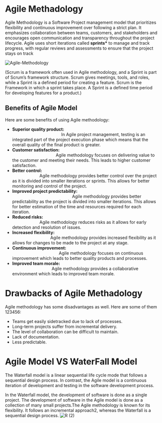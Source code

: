 # Agile Methadology 

Agile Methodology is a Software Project management model that prioritizes flexibility and continuous improvement over following a strict plan. 
It emphasizes collaboration between teams, customers, and stakeholders and encourages open communication and transparency throughout the project lifecycle.
Agile uses short iterations called <b>sprints*</b> to manage and track progress, with regular reviews and assessments to ensure that the project stays on track

![Agile-Methodology](https://user-images.githubusercontent.com/128311980/226205397-402ce983-ba9a-4b1b-8d8d-9f663bf186b8.jpg)


 (Scrum is a framework often used in Agile methodology, and a Sprint is part of Scrum’s framework structure. Scrum gives meetings, tools, and roles, while a Sprint 
 is a defined period for creating a feature. Scrum is the Framework in which a sprint takes place. A Sprint is a defined time period for developing features for a         product.)

<b> <h2>Benefits of Agile Model </h2></b>

Here are some benefits of using Agile methodology:

- <b> Superior quality product:</b> <br> 
                 &emsp; &emsp; &emsp; &emsp; &emsp; &emsp; &emsp; &emsp; &emsp;           In Agile project management, testing is an integrated part of the project execution phase which means that the overall quality of the final product is greater.<br>
- <b>Customer satisfaction: </b> <br>
   &emsp; &emsp; &emsp; &emsp; &emsp; &emsp; &emsp; &emsp; Agile methodology focuses on delivering value to the customer and meeting their needs. This leads to higher customer satisfaction.
- <b> Better control: </b> <br>
&emsp; &emsp; &emsp; &emsp; &emsp; Agile methodology provides better control over the project as it is divided into smaller iterations or sprints. This allows for better monitoring and control of the project.
- <b> Improved project predictability: </b> <br>
&emsp; &emsp; &emsp; &emsp; &emsp; &emsp; &emsp; &emsp; &emsp; &emsp; &emsp; Agile methodology provides better predictability as the project is divided into smaller iterations. This allows for better estimation of the time and resources required for each iteration.
- <b>Reduced risks:</b> <br>
&emsp; &emsp; &emsp; &emsp; &emsp; Agile methodology reduces risks as it allows for early detection and resolution of issues.
- <b> Increased flexibility: </b> <br>
&emsp; &emsp; &emsp; &emsp; &emsp; &emsp; &emsp; Agile methodology provides increased flexibility as it allows for changes to be made to the project at any stage.
- <b>Continuous improvement: </b>  <br>
&emsp; &emsp;&emsp;&emsp; &emsp; &emsp; &emsp; &emsp; &emsp; Agile methodology focuses on continuous improvement which leads to better quality products and processes.
- <b> Improved team morale: </b> <br>
 &emsp;&emsp;&emsp;&emsp;&emsp;&emsp; &emsp;&emsp;&emsp;Agile methodology provides a collaborative environment which leads to improved team morale.
 
 
# Drawbacks of Agile Methadology 

Agile methodology has some disadvantages as well. Here are some of them 123456:

- Teams get easily sidetracked due to lack of processes.
- Long-term projects suffer from incremental delivery.
- The level of collaboration can be difficult to maintain.
- Lack of documentation.
- Less predictable.

# Agile Model VS WaterFall Model 

The Waterfall model is a linear sequential life cycle mode that follows a sequential design process. In contrast, the Agile model is a continuous iteration of development and testing in the software development process.

In the Waterfall model, the development of software is done as a single project. The development of software in the Agile model is done as a collection of many small projects.The Agile methodology is known for its flexibility. It follows an incremental approach2, whereas the Waterfall is a sequential design process.
![R (2)](https://user-images.githubusercontent.com/128311980/226207689-c6c357c3-d3e8-429c-8d15-9e8307faf875.jpg)

